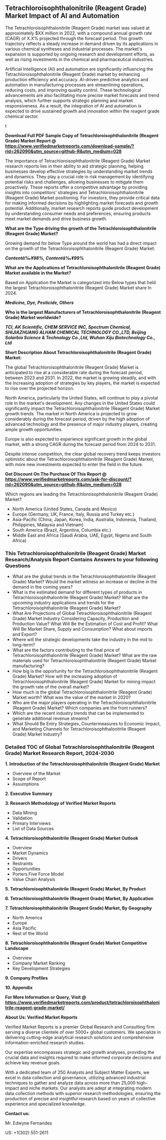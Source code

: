<h2>Tetrachloroisophthalonitrile (Reagent Grade) Market Impact of AI and Automation</h2><p>The Tetrachloroisophthalonitrile (Reagent Grade) market was valued at approximately $XX million in 2022, with a compound annual growth rate (CAGR) of X.X% projected through the forecast period. This growth trajectory reflects a steady increase in demand driven by its applications in various chemical syntheses and industrial processes. The market's expansion is supported by ongoing research and development efforts, as well as rising investments in the chemical and pharmaceutical industries.</p><p>Artificial Intelligence (AI) and automation are significantly influencing the Tetrachloroisophthalonitrile (Reagent Grade) market by enhancing production efficiency and accuracy. AI-driven predictive analytics and automation in manufacturing processes are streamlining operations, reducing costs, and improving quality control. These technological advancements are also facilitating more precise market forecasts and trend analysis, which further supports strategic planning and market responsiveness. As a result, the integration of AI and automation is expected to drive sustained growth and innovation within the reagent grade chemical sector.</p>t</p><p id="" class=""><strong>Download Full PDF Sample Copy of Tetrachloroisophthalonitrile (Reagent Grade) Market Report @ <a href="https://www.verifiedmarketreports.com/download-sample/?rid=262090&utm_source=github-R&utm_medium=028" target="_blank">https://www.verifiedmarketreports.com/download-sample/?rid=262090&utm_source=github-R&utm_medium=028</a></strong></p><p>The importance of&nbsp;Tetrachloroisophthalonitrile (Reagent Grade) Market research reports lies in their ability to aid strategic planning, helping businesses develop effective strategies by understanding market trends and dynamics. They play a crucial role in risk management by identifying potential risks and challenges, allowing businesses to mitigate them proactively. These reports offer a competitive advantage by providing insights into competitors' strategies and Tetrachloroisophthalonitrile (Reagent Grade) Market positioning. For investors, they provide critical data for making informed decisions by highlighting market forecasts and growth potential. Additionally, market research reports guide product development by understanding consumer needs and preferences, ensuring products meet market demands and drive business growth.</p><p><strong>What are the&nbsp;Type driving the growth of the Tetrachloroisophthalonitrile (Reagent Grade) Market?</strong></p><p id="" class="">Growing demand for below Type around the world has had a direct impact on the growth of the Tetrachloroisophthalonitrile (Reagent Grade) Market:</p><em><strong>Contentâ‰¥98%, Contentâ‰¥99%</strong></em></p><strong>What are the&nbsp;Applications&nbsp;of Tetrachloroisophthalonitrile (Reagent Grade) Market available in the Market?</strong></p><p id="" class="">Based on Application the Market is categorized into Below types that held the largest Tetrachloroisophthalonitrile (Reagent Grade) Market share In 2024.</p><em><strong>Medicine, Dye, Pesticide, Others</strong></em></p><strong>Who is the largest Manufacturers of Tetrachloroisophthalonitrile (Reagent Grade) Market worldwide?</strong></p><p><em><strong>TCI, AK Scientific, CHEM SERVICE INC, Spectrum Chemical, SHIJIAZHUANG ALHAM CHEMICAL TECHNOLOGY CO.,LTD, Beijing Solarbio Science & Technology Co.,Ltd, Wuhan Xiju Biotechnology Co., Ltd</strong></em></p><p id="" class=""><strong>Short Description About Tetrachloroisophthalonitrile (Reagent Grade) Market:</strong></p><p>The global Tetrachloroisophthalonitrile (Reagent Grade) Market is anticipated to rise at a considerable rate during the forecast period, between 2023 and 2031. In 2022, the market is growing steadily, and with the increasing adoption of strategies by key players, the market is expected to rise over the projected horizon.</p><p>North America, particularly the United States, will continue to play a pivotal role in the market's development. Any changes in the United States could significantly impact the Tetrachloroisophthalonitrile (Reagent Grade) Market growth trends. The market in North America is projected to grow considerably during the forecast period, driven by the high adoption of advanced technology and the presence of major industry players, creating ample growth opportunities.</p><p>Europe is also expected to experience significant growth in the global market, with a strong CAGR during the forecast period from 2024 to 2031.</p><p>Despite intense competition, the clear global recovery trend keeps investors optimistic about the Tetrachloroisophthalonitrile (Reagent Grade) Market, with more new investments expected to enter the field in the future.</p><p id="" class=""><strong>Get Discount On The Purchase Of This Report @ <a href="https://www.verifiedmarketreports.com/ask-for-discount/?rid=262090&utm_source=github-R&utm_medium=028" target="_blank">https://www.verifiedmarketreports.com/ask-for-discount/?rid=262090&utm_source=github-R&utm_medium=028</a></strong></p>Which regions are leading the Tetrachloroisophthalonitrile (Reagent Grade) Market?</p><ul><li>North America (United States, Canada and Mexico)</li><li>Europe (Germany, UK, France, Italy, Russia and Turkey etc.)</li><li>Asia-Pacific (China, Japan, Korea, India, Australia, Indonesia, Thailand, Philippines, Malaysia and Vietnam)</li><li>South America (Brazil, Argentina, Columbia etc.)</li><li>Middle East and Africa (Saudi Arabia, UAE, Egypt, Nigeria and South Africa)</li></ul><h3 id="" class="">This Tetrachloroisophthalonitrile (Reagent Grade) Market Research/Analysis Report Contains Answers to your following Questions</h3><ul><li>What are the global trends in the Tetrachloroisophthalonitrile (Reagent Grade) Market? Would the market witness an increase or decline in the demand in the coming years?</li><li>What is the estimated demand for different types of products in Tetrachloroisophthalonitrile (Reagent Grade) Market? What are the upcoming industry applications and trends for the Tetrachloroisophthalonitrile (Reagent Grade) Market?</li><li>What Are Projections of Global Tetrachloroisophthalonitrile (Reagent Grade) Market Industry Considering Capacity, Production and Production Value? What Will Be the Estimation of Cost and Profit? What Will Be Market Share, Supply and Consumption? What about imports and Export?</li><li>Where will the strategic developments take the industry in the mid to long-term?</li><li>What are the factors contributing to the final price of Tetrachloroisophthalonitrile (Reagent Grade) Market? What are the raw materials used for Tetrachloroisophthalonitrile (Reagent Grade) Market manufacturing?</li><li>How big is the opportunity for the Tetrachloroisophthalonitrile (Reagent Grade) Market? How will the increasing adoption of Tetrachloroisophthalonitrile (Reagent Grade) Market for mining impact the growth rate of the overall market?</li><li>How much is the global Tetrachloroisophthalonitrile (Reagent Grade) Market worth? What was the value of the market In 2020?</li><li>Who are the major players operating in the Tetrachloroisophthalonitrile (Reagent Grade) Market? Which companies are the front runners?</li><li>Which are the recent industry trends that can be implemented to generate additional revenue streams?</li><li>What Should Be Entry Strategies, Countermeasures to Economic Impact, and Marketing Channels for Tetrachloroisophthalonitrile (Reagent Grade) Market Industry?</li></ul><h3 id="" class="">Detailed TOC of Global Tetrachloroisophthalonitrile (Reagent Grade) Market Research Report, 2024-2030</h3><p id="" class=""><strong>1. Introduction of the Tetrachloroisophthalonitrile (Reagent Grade) Market</strong></p><ul><li>Overview of the Market</li><li>Scope of Report</li><li>Assumptions</li></ul><p id="" class=""><strong>2. Executive Summary</strong></p><p id="" class=""><strong>3. Research Methodology of Verified Market Reports</strong></p><ul><li>Data Mining</li><li>Validation</li><li>Primary Interviews</li><li>List of Data Sources</li></ul><p id="" class=""><strong>4. Tetrachloroisophthalonitrile (Reagent Grade) Market Outlook</strong></p><ul><li>Overview</li><li>Market Dynamics</li><li>Drivers</li><li>Restraints</li><li>Opportunities</li><li>Porters Five Force Model</li><li>Value Chain Analysis</li></ul><p id="" class=""><strong>5. Tetrachloroisophthalonitrile (Reagent Grade) Market, By Product</strong></p><p id="" class=""><strong>6. Tetrachloroisophthalonitrile (Reagent Grade) Market, By Application</strong></p><p id="" class=""><strong>7. Tetrachloroisophthalonitrile (Reagent Grade) Market, By Geography</strong></p><ul><li>North America</li><li>Europe</li><li>Asia Pacific</li><li>Rest of the World</li></ul><p id="" class=""><strong>8. Tetrachloroisophthalonitrile (Reagent Grade) Market Competitive Landscape</strong></p><ul><li>Overview</li><li>Company Market Ranking</li><li>Key Development Strategies</li></ul><p id="" class=""><strong>9. Company Profiles</strong></p><p id="" class=""><strong>10. Appendix</strong></p><p id="" class=""><strong>For More Information or Query, Visit @ <a href="https://www.verifiedmarketreports.com/product/tetrachloroisophthalonitrile-reagent-grade-market/" target="_blank">https://www.verifiedmarketreports.com/product/tetrachloroisophthalonitrile-reagent-grade-market/</a></strong></p><p id="" class=""><strong>About Us: Verified Market Reports</strong></p><p id="" class="">Verified Market Reports is a premier Global Research and Consulting firm serving a diverse clientele of over 5000+ global customers. We specialize in delivering cutting-edge analytical research solutions and comprehensive information-enriched research studies.</p><p id="" class="">Our expertise encompasses strategic and growth analyses, providing the crucial data and insights required to make informed corporate decisions and achieve key revenue goals.</p><p id="" class="">With a dedicated team of 250 Analysts and Subject Matter Experts, we excel in data collection and governance, utilizing advanced industrial techniques to gather and analyze data across more than 25,000 high-impact and niche markets. Our analysts are adept at integrating modern data collection methods with superior research methodologies, ensuring the production of precise and insightful research based on years of collective experience and specialized knowledge.</p><p id="" class=""><strong>Contact us:</strong></p><p id="" class="">Mr. Edwyne Fernandes</p><p id="" class="">US: +1(302) 551-2611</p>